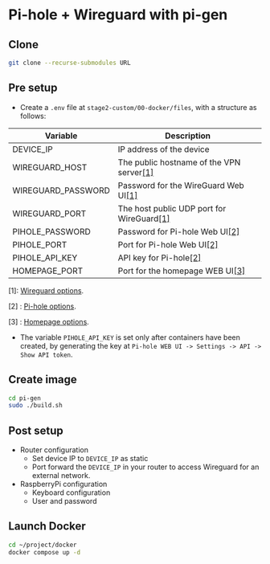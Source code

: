 # Pi-hole + Wireguard with pi-gen

## Clone

```bash
git clone --recurse-submodules URL
```

## Pre setup

- Create a `.env` file at `stage2-custom/00-docker/files`, with a structure as follows:

| Variable           | Description                                     |
| ------------------ | ----------------------------------------------- |
| DEVICE_IP          | IP address of the device                        |
| WIREGUARD_HOST     | The public hostname of the VPN server[[1]](#1)  |
| WIREGUARD_PASSWORD | Password for the WireGuard Web UI[[1]](#1)      |
| WIREGUARD_PORT     | The host public UDP port for WireGuard[[1]](#1) |
| PIHOLE_PASSWORD    | Password for Pi-hole Web UI[[2]](#2)            |
| PIHOLE_PORT        | Port for Pi-hole Web UI[[2]](#2)                |
| PIHOLE_API_KEY     | API key for Pi-hole[[2]](#2)                    |
| HOMEPAGE_PORT      | Port for the homepage WEB UI[[3]](#3)           |

<a id="1">[1]</a>: [Wireguard options](https://github.com/wg-easy/wg-easy?tab=readme-ov-file#options).

<a id="2">[2]</a> : [Pi-hole options](https://github.com/pi-hole/docker-pi-hole?tab=readme-ov-file#environment-variables).

<a id="3">[3]</a> : [Homepage options](https://gethomepage.dev/latest/installation/docker/).

- The variable `PIHOLE_API_KEY` is set only after containers have been created, by generating the key at `Pi-hole WEB UI -> Settings -> API -> Show API token`.

## Create image

```bash
cd pi-gen
sudo ./build.sh
```

## Post setup

- Router configuration
  - Set device IP to `DEVICE_IP` as static
  - Port forward the `DEVICE_IP` in your router to access Wireguard for an external network.
- RaspberryPi configuration
  - Keyboard configuration
  - User and password

## Launch Docker

```bash
cd ~/project/docker
docker compose up -d
```